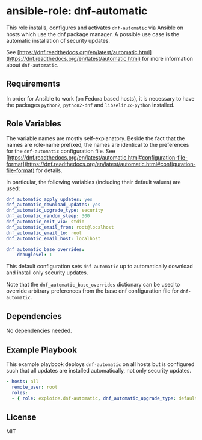 ansible-role: dnf-automatic
=========

This role installs, configures and activates `dnf-automatic` via Ansible on hosts which use the dnf package manager. A possible use case is the automatic installation of security updates.

See [https://dnf.readthedocs.org/en/latest/automatic.html](https://dnf.readthedocs.org/en/latest/automatic.html) for more information about `dnf-automatic`.

Requirements
------------

In order for Ansible to work (on Fedora based hosts), it is necessary to have the packages `python2`, `python2-dnf` and `libselinux-python` installed.

Role Variables
--------------

The variable names are mostly self-explanatory. Beside the fact that the names are role-name prefixed, the names are identical to the preferences for the `dnf-automatic` configuration file. See [https://dnf.readthedocs.org/en/latest/automatic.html#configuration-file-format](https://dnf.readthedocs.org/en/latest/automatic.html#configuration-file-format) for details.

In particular, the following variables (including their default values) are used:

```yaml
dnf_automatic_apply_updates: yes
dnf_automatic_download_updates: yes
dnf_automatic_upgrade_type: security
dnf_automatic_random_sleep: 300
dnf_automatic_emit_via: stdio
dnf_automatic_email_from: root@localhost
dnf_automatic_email_to: root
dnf_automatic_email_host: localhost

dnf_automatic_base_overrides:
    debuglevel: 1
```

This default configuration sets `dnf-automatic` up to automatically download and install only security updates.

Note that the `dnf_automatic_base_overrides` dictionary can be used to override arbitrary preferences from the base dnf configuration file for `dnf-automatic`.

Dependencies
------------

No dependencies needed.

Example Playbook
----------------

This example playbook deploys `dnf-automatic` on all hosts but is configured such that all updates are installed automatically, not only security updates.

```yaml
- hosts: all
  remote_user: root
  roles:
  - { role: exploide.dnf-automatic, dnf_automatic_upgrade_type: default }
```

License
-------

MIT
